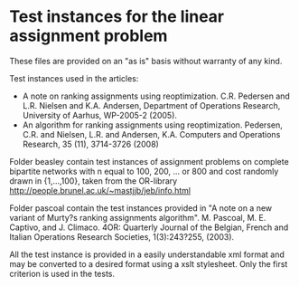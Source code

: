# Test instances for the linear assignment problem

These files are provided on an "as is" basis without warranty of any kind.

Test instances used in the articles: 

  - A note on ranking assignments using reoptimization. C.R. Pedersen and L.R. Nielsen and K.A. Andersen, Department of Operations Research, University of Aarhus, WP-2005-2 (2005). 
  - An algorithm for ranking assignments using reoptimization. Pedersen, C.R. and Nielsen, L.R. and Andersen, K.A. Computers and Operations Research, 35 (11), 3714-3726 (2008)

Folder beasley contain test instances of assignment problems on complete
bipartite networks with n equal to 100, 200, ... or 800 and cost randomly
drawn in {1,...,100}, taken from the OR-library
http://people.brunel.ac.uk/~mastjjb/jeb/info.html

Folder pascoal contain the test instances provided in "A note on a new variant
of Murty?s ranking assignments algorithm". M. Pascoal, M. E. Captivo, and J.
Climaco. 4OR: Quarterly Journal of the Belgian, French and Italian Operations
Research Societies, 1(3):243?255, (2003).

All the test instance is provided in a easily understandable xml format and
may be converted to a desired format using a xslt stylesheet. Only the first
criterion is used in the tests.
